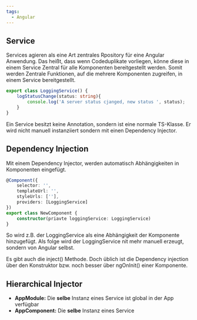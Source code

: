 ```yaml
---
tags:
  - Angular
---
```

## Service
Services agieren als eine Art zentrales Rpository für eine Angular Anwendung. Das heißt, dass wenn Codeduplikate vorliegen, könne diese in einem Service Zentral für alle Komponenten bereitgestellt werden. 
Somit werden Zentrale Funktionen, auf die mehrere Komponenten zugreifen, in einem Service bereitgestellt.

```ts
export class LoggingService() {
	logStatusChange(status: string){
		console.log('A server status cjanged, new status ', status);
	}
}
```
Ein Service besitzt keine Annotation, sondern ist eine normale TS-Klasse. Er wird nicht manuell instanziiert sondern mit einen Dependency Injector. 
## Dependency Injection 
Mit einem Dependency Injector, werden automatisch Abhängigkeiten in Komponenten eingefügt. 
```ts
@Component({
	selector: '',
	templateUrl: '',
	styleUrls: [''],
	providers: [LoggingService]
})
export class NewComponent {
	constructor(priavte loggingService: LoggingService)
}
```
So wird z.B. der LoggingService als eine Abhängigkeit der Komponente hinzugefügt. Als folge wird der LoggingService nit mehr manuell erzeugt, sondern von Angular selbst. 

Es gibt auch die inject() Methode. Doch üblich ist die Dependency injection über den Konstruktor bzw. noch besser über ngOnInit() einer Komponente.

## Hierarchical Injector
+ **AppModule:** Die **selbe** Instanz eines Service ist global in der App verfügbar
+ **AppComponent:** Die **selbe** Instanz eines Service 